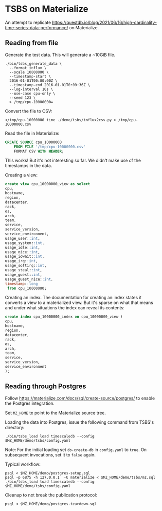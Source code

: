 # TSBS on Materialize

An attempt to
replicate https://questdb.io/blog/2021/06/16/high-cardinality-time-series-data-performance/
on Materialize.

## Reading from file

Generate the test data. This will generate a ~10GiB file.

```shell
./bin/tsbs_generate_data \
  --format influx \
  --scale 10000000 \
  --timestamp-start \
  2016-01-01T00:00:00Z \
  --timestamp-end 2016-01-01T0:00:36Z \
  --log-interval 10s \
  --use-case cpu-only \
  --seed 123 \
  > /tmp/cpu-10000000=
```

Convert the file to CSV:

```shell
</tmp/cpu-10000000 time ./demo/tsbs/influx2csv.py > /tmp/cpu-10000000.csv
```

Read the file in Materialize:

```sql
CREATE SOURCE cpu_10000000
    FROM FILE '/tmp/cpu-10000000.csv'
    FORMAT CSV WITH HEADER;
```

This works! But it's not interesting so far. We didn't make use of the
timestamps in the data.

Creating a view:

```sql
create view cpu_10000000_view as select
cpu,
hostname,
region,
datacenter,
rack,
os,
arch,
team,
service,
service_version,
service_environment,
usage_user::int,
usage_system::int,
usage_idle::int,
usage_nice::int,
usage_iowait::int,
usage_irq::int,
usage_softirq::int,
usage_steal::int,
usage_guest::int,
usage_guest_nice::int,
timestamp::long
 from cpu_10000000;
```

Creating an index. The documentation for creating an index states it converts a
view to a materialized view. But it's sparse on what that means and under what
situations the index can reveal its contents:

```sql
create index cpu_10000000_index on cpu_10000000_view (
cpu,
hostname,
region,
datacenter,
rack,
os,
arch,
team,
service,
service_version,
service_environment
);
```

## Reading through Postgres

Follow https://materialize.com/docs/sql/create-source/postgres/ to enable the
Postgres integration.

Set `MZ_HOME` to point to the Materialize source tree.

Loading the data into Postgres, issue the following command from TSBS's
directory:

```shell
./bin/tsbs_load load timescaledb --config $MZ_HOME/demo/tsbs/config.yaml
```

Note: For the initial loading set `do-create-db` in `config.yaml` to `true`. On
subsequent invocations, set it to `false` again.

Typical workflow:

```shell
psql < $MZ_HOME/demo/postgres-setup.sql
psql -p 6875 -h 127.0.0.1  -U materialize < $MZ_HOME/demo/tsbs/mz.sql
./bin/tsbs_load load timescaledb --config $MZ_HOME/demo/tsbs/config.yaml
```

Cleanup to not break the publication protocol:

```shell
psql < $MZ_HOME/demo/postgres-teardown.sql
```

